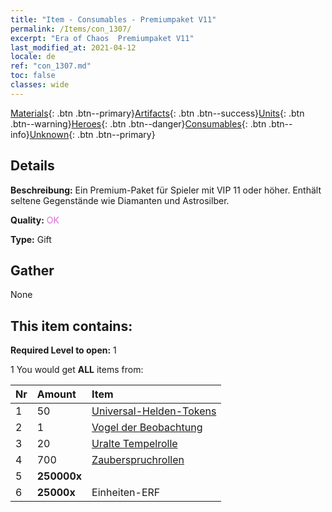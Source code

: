 ```yaml
---
title: "Item - Consumables - Premiumpaket V11"
permalink: /Items/con_1307/
excerpt: "Era of Chaos  Premiumpaket V11"
last_modified_at: 2021-04-12
locale: de
ref: "con_1307.md"
toc: false
classes: wide
---
```

 [Materials](/de/Items/){: .btn .btn--primary}[Artifacts](/de/Items/Artifacts/){: .btn .btn--success}[Units](/de/Items/Units/){: .btn .btn--warning}[Heroes](/de/Items/Heroes/){: .btn .btn--danger}[Consumables](/de/Items/Consumables/){: .btn .btn--info}[Unknown](/de/Items/Unknown/){: .btn .btn--primary}

## Details
 **Beschreibung:** Ein Premium-Paket für Spieler mit VIP 11 oder höher. Enthält seltene Gegenstände wie Diamanten und Astrosilber.

 **Quality:** <span style="color: #DA70D6">OK</span>

 **Type:** Gift

## Gather

  None

## This item contains:

 **Required Level to open:** 1

 1 You would get **ALL** items  from:

  | Nr | Amount |     Item    |
  |:---|:-------|:------------|
  | 1 | 50 | [Universal-Helden-Tokens](/de/Items/her_358/) | 
  | 2 | 1 | [Vogel der Beobachtung](/de/Items/art_132/) | 
  | 3 | 20 | [Uralte Tempelrolle](/de/Items/con_697/) | 
  | 4 | 700 | [Zauberspruchrollen](/de/Items/con_694/) | 
  | 5 |  **250000x** | <i class="fas fa-coins"/> |  | 
  | 6 |  **25000x** | Einheiten-ERF |  | 
